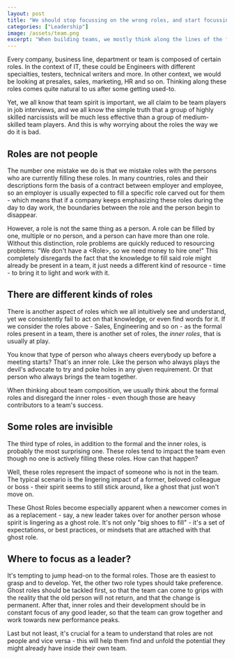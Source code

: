 ```yaml
---
layout: post
title: "We should stop focussing on the wrong roles, and start focussing on the right ones"
categories: ["Leadership"]
image: /assets/team.png
excerpt: "When building teams, we mostly think along the lines of the formal roles of each team member. We should be looking at the informal roles instead - and even on hidden roles that influence the team."
---
```

Every company, business line, department or team is composed of certain roles. In the context of IT, these could be Engineers with different specialties, testers, technical writers and more. In other context, we would be looking at presales, sales, marketing, HR and so on. Thinking along these roles comes quite natural to us after some getting used-to.

Yet, we all know that team spirit is important, we all claim to be team players in job interviews, and we all know the simple truth that a group of highly skilled narcissists will be much less effective than a group of medium-skilled team players. And this is why worrying about the roles the way we do it is bad.

## Roles are not people
The number one mistake we do is that we mistake roles with the persons who are currently filling these roles. In many countries, roles and their descriptions form the basis of a contract between employer and employee, so an employer is usually expected to fill a specific role carved out for them - which means that if a company keeps emphasizing these roles during the day to day work, the boundaries between the role and the person begin to disappear.

However, a role is not the same thing as a person. A role can be filled by one, multiple or no person, and a person can have more than one role. Without this distinction, role problems are quickly reduced to resourcing problems: "We don't have a \<Role>, so we need money to hire one!" This completely disregards the fact that the knowledge to fill said role might already be present in a team, it just needs a different kind of resource - time - to bring it to light and work with it.

## There are different kinds of roles
There is another aspect of roles which we all intuitively see and understand, yet we consistently fail to act on that knowledge, or even find words for it. If we consider the roles above - Sales, Engineering and so on - as the formal roles present in a team, there is another set of roles, the *inner roles*, that is usually at play. 

You know that type of person who always cheers everybody up before a meeting starts? That's an inner role. Like the person who always plays the devil's advocate to try and poke holes in any given requirement. Or that person who always brings the team together.

When thinking about team composition, we usually think about the formal roles and disregard the inner roles - even though those are heavy contributors to a team's success. 

## Some roles are invisible
The third type of roles, in addition to the formal and the inner roles, is probably the most surprising one. These roles tend to impact the team even though no one is actively filling these roles. How can that happen?

Well, these roles represent the impact of someone who is not in the team. The typical scenario is the lingering impact of a former, beloved colleague or boss - their spirit seems to still stick around, like a ghost that just won't move on. 

These Ghost Roles become especially apparent when a newcomer comes in as a replacement - say, a new leader takes over for another person whose spirit is lingering as a ghost role. It's not only "big shoes to fill" - it's a set of expectations, or best practices, or mindsets that are attached with that ghost role.

## Where to focus as a leader?
It's tempting to jump head-on to the formal roles. Those are th easiest to grasp and to develop. Yet, the other two role types should take preference. Ghost roles should be tackled first, so that the team can come to grips with the reality that the old person will not return, and that the change is permanent. After that, inner roles and their development should be in constant focus of any good leader, so that the team can grow together and work towards new performance peaks. 

Last but not least, it's crucial for a team to understand that roles are not people and vice versa - this will help them find and unfold the potential they might already have inside their own team.


